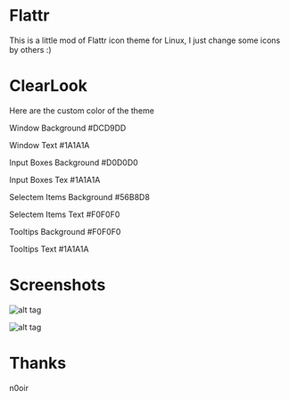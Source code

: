 Flattr
======
This is a little mod of Flattr icon theme for Linux, I just change some icons by others :)

ClearLook
=========

Here are the custom color of the theme


Window Background 		#DCD9DD

Window Text	  		#1A1A1A

Input Boxes Background  	#D0D0D0

Input Boxes Tex			#1A1A1A

Selectem Items Background	#56B8D8

Selectem Items Text		#F0F0F0	

Tooltips Background		#F0F0F0

Tooltips Text			#1A1A1A


Screenshots
============

![alt tag](https://n0oir.fedorapeople.org/Screenshot.png)

![alt tag](https://n0oir.fedorapeople.org/Screenshot-1.png)

Thanks
============

n0oir


